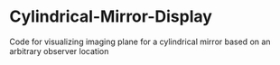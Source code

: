 # Cylindrical-Mirror-Display
Code for visualizing imaging plane for a cylindrical mirror based on an arbitrary observer location
